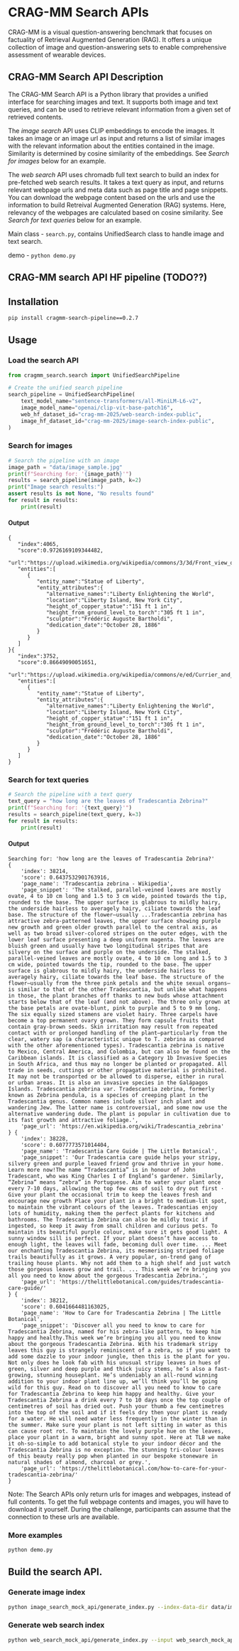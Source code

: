 # CRAG-MM Search APIs

CRAG-MM is a visual question-answering benchmark that focuses on factuality of Retrieval Augmented Generation (RAG). It offers a unique collection of image and question-answering sets to enable comprehensive assessment of wearable devices.

## CRAG-MM Search API Description

The CRAG-MM Search API is a Python library that provides a unified interface for searching images and text. It supports both image and text queries, and can be used to retrieve relevant information from a given set of retrieved contents.

The *image search* API uses CLIP embeddings to encode the images. It takes an image or an image url as input and returns a list of similar images with the relevant information about the entities contained in the image. Similarity is determined by cosine similarity of the embeddings. See *Search for images* below for an example.

The *web search* API uses chromadb full text search to build an index for pre-fetched web search results. It takes a text query as input, and returns relevant webpage urls and meta data such as page title and page snippets. You can download the webpage content based on the urls and use the information to build Retreival Augmented Generation (RAG) systems. Here, relevancy of the webpages are calculated based on cosine similarity. See *Search for text queries* below for an example.

Main class - `search.py`, contains UnifiedSearch class to handle image and text search.

demo - `python demo.py`

## CRAG-MM search API HF pipeline (TODO??)


## Installation

```bash
pip install cragmm-search-pipeline==0.2.7
```

## Usage

### Load the search API

```python
from cragmm_search.search import UnifiedSearchPipeline

# Create the unified search pipeline
search_pipeline = UnifiedSearchPipeline(
    text_model_name="sentence-transformers/all-MiniLM-L6-v2",
    image_model_name="openai/clip-vit-base-patch16",
    web_hf_dataset_id="crag-mm-2025/web-search-index-public",
    image_hf_dataset_id="crag-mm-2025/image-search-index-public",
)
```



### Search for images

```python
# Search the pipeline with an image
image_path = "data/image_sample.jpg"
print(f"Searching for: '{image_path}'")
results = search_pipeline(image_path, k=2)
print("Image search results:")
assert results is not None, "No results found"
for result in results:
    print(result)
```

#### Output
```
{
   "index":4065,
   "score":0.9726169109344482,
   "url":"https://upload.wikimedia.org/wikipedia/commons/3/3d/Front_view_of_Statue_of_Liberty_with_pedestal_and_base_2024.jpg",
   "entities":[
      {
         "entity_name":"Statue of Liberty",
         "entity_attributes":{
            "alternative_names":"Liberty Enlightening the World",
            "location":"Liberty Island, New York City",
            "height_of_copper_statue":"151 ft 1 in",
            "height_from_ground_level_to_torch":"305 ft 1 in",
            "sculptor":"Frédéric Auguste Bartholdi",
            "dedication_date":"October 28, 1886"
         }
      }
   ]
}{
   "index":3752,
   "score":0.86649090051651,
   "url":"https://upload.wikimedia.org/wikipedia/commons/e/ed/Currier_and_Ives_Liberty2.jpg",
   "entities":[
      {
         "entity_name":"Statue of Liberty",
         "entity_attributes":{
            "alternative_names":"Liberty Enlightening the World",
            "location":"Liberty Island, New York City",
            "height_of_copper_statue":"151 ft 1 in",
            "height_from_ground_level_to_torch":"305 ft 1 in",
            "sculptor":"Frédéric Auguste Bartholdi",
            "dedication_date":"October 28, 1886"
         }
      }
   ]
}
```

### Search for text queries

```python
# Search the pipeline with a text query
text_query = "how long are the leaves of Tradescantia Zebrina?"
print(f"Searching for: '{text_query}'")
results = search_pipeline(text_query, k=3)
for result in results:
    print(result)
```

#### Output
```
Searching for: 'how long are the leaves of Tradescantia Zebrina?'
{
	'index': 38214,
	'score': 0.6437532901763916,
	'page_name': 'Tradescantia zebrina - Wikipedia',
	'page_snippet': 'The stalked, parallel-veined leaves are mostly ovate, 4 to 10 cm long and 1.5 to 3 cm wide, pointed towards the tip, rounded to the base. The upper surface is glabrous to mildly hairy, the underside hairless to averagely hairy, ciliate towards the leaf base. The structure of the flower—usually ...Tradescantia zebrina has attractive zebra-patterned leaves, the upper surface showing purple new growth and green older growth parallel to the central axis, as well as two broad silver-colored stripes on the outer edges, with the lower leaf surface presenting a deep uniform magenta. The leaves are bluish green and usually have two longitudinal stripes that are silvery on the surface and purple on the underside. The stalked, parallel-veined leaves are mostly ovate, 4 to 10 cm long and 1.5 to 3 cm wide, pointed towards the tip, rounded to the base. The upper surface is glabrous to mildly hairy, the underside hairless to averagely hairy, ciliate towards the leaf base. The structure of the flower—usually from the three pink petals and the white sexual organs—is similar to that of the other Tradescantia, but unlike what happens in those, the plant branches off thanks to new buds whose attachment starts below that of the leaf (and not above). The three only grown at the base petals are ovate-blunt, pink to purple and 5 to 9 mm long. The six equally sized stamens are violet hairy. Three carpels have become a top permanent ovary grown. They form capsule fruits that contain gray-brown seeds. Skin irritation may result from repeated contact with or prolonged handling of the plant—particularly from the clear, watery sap (a characteristic unique to T. zebrina as compared with the other aforementioned types). Tradescantia zebrina is native to Mexico, Central America, and Colombia, but can also be found on the Caribbean islands. It is classified as a Category 1b Invasive Species in South Africa, and thus may no longer be planted or propagated. All trade in seeds, cuttings or other propagative material is prohibited. It may not be transported or be allowed to disperse, either in rural or urban areas. It is also an invasive species in the Galápagos Islands. Tradescantia zebrina var. Tradescantia zebrina, formerly known as Zebrina pendula, is a species of creeping plant in the Tradescantia genus. Common names include silver inch plant and wandering Jew. The latter name is controversial, and some now use the alternative wandering dude. The plant is popular in cultivation due to its fast growth and attractive foliage.',
	'page_url': 'https://en.wikipedia.org/wiki/Tradescantia_zebrina'
} {
	'index': 38228,
	'score': 0.6077773571014404,
	'page_name': 'Tradescantia Care Guide | The Little Botanical',
	'page_snippet': 'Our Tradescantia care guide helps your stripy, silvery green and purple leaved friend grow and thrive in your home. Learn more now!The name “Tradescantia” is in honour of John Tradescant, who was King Charles I of England’s gardener. Similarly, “Zebrina” means “zebra” in Portuguese. Aim to water your plant once every 7-10 days, allowing the top few cms of soil to dry out first · Give your plant the occasional trim to keep the leaves fresh and encourage new growth Place your plant in a bright to medium-lit spot, to maintain the vibrant colours of the leaves. Tradescantias enjoy lots of humidity, making them the perfect plants for kitchens and bathrooms. The Tradescantia Zebrina can also be mildly toxic if ingested, so keep it away from small children and curious pets. To maintain its beautiful purple colour, make sure it gets good light. A sunny window sill is perfect. If your plant doesn’t have access to enough light, the leaves will fade, becoming dull over time. ... Meet our enchanting Tradescantia Zebrina, its mesmerising striped foliage trails beautifully as it grows. A very popular, on-trend gang of trailing house plants. Why not add them to a high shelf and just watch those gorgeous leaves grow and trail. ... This week we’re bringing you all you need to know about the gorgeous Tradescantia Zebrina.',
	'page_url': 'https://thelittlebotanical.com/guides/tradescantia-care-guide/'
} {
	'index': 38212,
	'score': 0.6041664481163025,
	'page_name': 'How to Care for Tradescantia Zebrina | The Little Botanical',
	'page_snippet': 'Discover all you need to know to care for Tradescantia Zebrina, named for his zebra-like pattern, to keep him happy and healthy.This week we’re bringing you all you need to know about the gorgeous Tradescantia Zebrina. With his trademark stripy leaves this guy is strangely reminiscent of a zebra, so if you want to add some dazzle to your indoor jungle, then this is the plant for you. Not only does he look fab with his unusual stripy leaves in hues of green, silver and deep purple and thick juicy stems, he’s also a fast-growing, stunning houseplant. He’s undeniably an all-round winning addition to your indoor plant line up, we’ll think you’ll be going wild for this guy. Read on to discover all you need to know to care for Tradescantia Zebrina to keep him happy and healthy. Give your Tradescantia Zebrina a drink every 7 to 10 days once the top couple of centimetres of soil has dried out. Push your thumb a few centimetres into the top of the soil and if it feels dry then your plant is ready for a water. He will need water less frequently in the winter than in the summer. Make sure your plant is not left sitting in water as this can cause root rot. To maintain the lovely purple hue on the leaves, place your plant in a warm, bright and sunny spot. Here at TLB we make it oh-so-simple to add botanical style to your indoor décor and the Tradescantia Zebrina is no exception. The stunning tri-colour leaves of this beauty really pop when planted in our bespoke stoneware in natural shades of almond, charcoal or grey.',
	'page_url': 'https://thelittlebotanical.com/how-to-care-for-your-tradescantia-zebrina/'
}
```

Note: The Search APIs only return urls for images and webpages, instead of full contents. To get the full webpage contents and images, you will have to download it yourself. During the challenge, participants can assume that the connection to these urls are available. 

### More examples

```bash
python demo.py
```

## Build the search API.

### Generate image index

```bash
python image_search_mock_api/generate_index.py --index-data-dir data/image_index_data --output-dir image_search_mock_api/mock_kg_test`
```

### Generate web search index

```bash
python web_search_mock_api/generate_index.py --input web_search_mock_api/corpus/chunked
```
